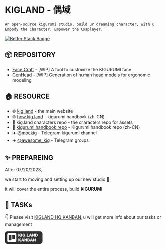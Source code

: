# KIGLAND - 偶域
```
An open-source kigurumi studio, build ur dreaming character, with u
Embody the Character, Empower the Cosplayer.
```

[![Better Stack Badge](https://uptime.betterstack.com/status-badges/v1/monitor/z2q3.svg)](https://uptime.betterstack.com/?utm_source=status_badge)

## 📦 REPOSITORY

- [Face Craft](https://github.com/kigland/craft) - [WIP] A tool to customize the KIGURUMI face
- [GenHead](https://github.com/kigland/gen-head) - [WIP] Generation of human head models for ergonomic modeling

## 🏠 RESOURCE
- 🌐 [kig.land](https://kig.land) - the main website
- 🌐 [how.kig.land](https://how.kig.land) - kigurumi handbook (zh-CN)
- 🐙 [kig.land characters repo](https://github.com/kigland/characters) - the characters repo for assets
- 🐙 [kigurumi handbook repo](https://github.com/u-u-z/kigurumi) - Kigurumi handbook repo (zh-CN)
- ✈️ [@moekig](https://t.me/moekig) - Telegram kigurumi channel
- ✈️ [@awesome_kig](https://t.me/awesome_kig) - Telegram groups 

## ✨ PREPAREING
After 07/20/2023,
  
we start to moving and setting up our new studio 🚚,  
  
it will cover the entire process, build **KIGURUMI**  

## 📌 TASKs
👇 Please visit [KIGLAND HQ KANBAN](https://github.com/orgs/kigland/projects/2), u will get more info about our tasks or management
  
<a href="https://github.com/orgs/kigland/projects/2" target="_blank" >
  <img src="/assets/kanban-button.svg" alt="kigland kanban" width="120">
</a>

